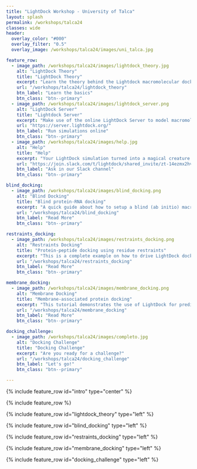 ```yaml
---
title: "LightDock Workshop - University of Talca"
layout: splash
permalink: /workshops/talca24
classes: wide
header:
  overlay_color: "#000"
  overlay_filter: "0.5"
  overlay_image: /workshops/talca24/images/uni_talca.jpg

feature_row:
  - image_path: /workshops/talca24/images/lightdock_theory.jpg
    alt: "LightDock Theory"
    title: "LightDock Theory"
    excerpt: "Learn the theory behind the Lightdock macromolecular docking framework."
    url: "/workshops/talca24/lightdock_theory"
    btn_label: "Learn the basics"
    btn_class: "btn--primary"
  - image_path: /workshops/talca24/images/lightdock_server.png 
    alt: "LightDock Server"
    title: "Lightdock Server"
    excerpt: "Make use of the online LightDock Server to model macromolecular interactions."
    url: "https://server.lightdock.org/"
    btn_label: "Run simulations online"
    btn_class: "btn--primary"
  - image_path: /workshops/talca24/images/help.jpg 
    alt: "Help"
    title: "Help"
    excerpt: "Your LightDock simulation turned into a magical creature instead of a macromolecular complex? 🤖 Do not panic!"
    url: "https://join.slack.com/t/lightdock/shared_invite/zt-14ezmx2hv-Opr3OgN99~5OfSWeNmUl2A"
    btn_label: "Ask in our Slack channel"
    btn_class: "btn--primary"

blind_docking:
  - image_path: /workshops/talca24/images/blind_docking.png
    alt: "Blind Docking"
    title: "Blind protein-RNA docking"
    excerpt: "A quick guide about how to setup a blind (ab initio) macromolecular docking simulation with LightDock."
    url: "/workshops/talca24/blind_docking"
    btn_label: "Read More"
    btn_class: "btn--primary"

restraints_docking:
  - image_path: /workshops/talca24/images/restraints_docking.png
    alt: "Restraints Docking"
    title: "Protein-peptide docking using residue restraints"
    excerpt: "This is a complete example on how to drive LightDock docking simulations using residue restraints."
    url: "/workshops/talca24/restraints_docking"
    btn_label: "Read More"
    btn_class: "btn--primary"

membrane_docking:
  - image_path: /workshops/talca24/images/membrane_docking.png
    alt: "Membrane Docking"
    title: "Membrane-associated protein docking"
    excerpt: "This tutorial demonstrates the use of LightDock for predicting the structure of a membrane receptor–soluble protein complex."
    url: "/workshops/talca24/membrane_docking"
    btn_label: "Read More"
    btn_class: "btn--primary"

docking_challenge:
  - image_path: /workshops/talca24/images/completo.jpg
    alt: "Docking Challenge"
    title: "Docking Challenge"
    excerpt: "Are you ready for a challenge?"
    url: "/workshops/talca24/docking_challenge"
    btn_label: "Let's go!"
    btn_class: "btn--primary"

---
```


{% include feature_row id="intro" type="center" %}

{% include feature_row %}

{% include feature_row id="lightdock_theory" type="left" %}

{% include feature_row id="blind_docking" type="left" %}

{% include feature_row id="restraints_docking" type="left" %}

{% include feature_row id="membrane_docking" type="left" %}

{% include feature_row id="docking_challenge" type="left" %}
